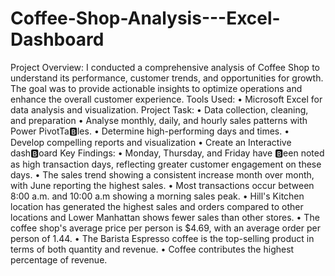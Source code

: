 # Coffee-Shop-Analysis---Excel-Dashboard

Project Overview: I conducted a comprehensive analysis of Coffee Shop to understand its performance, customer trends, and opportunities for growth. The goal was to provide actionable insights to optimize operations and enhance the overall customer experience.
Tools Used:
•	Microsoft Excel for data analysis and visualization.
Project Task:
•	Data collection, cleaning, and preparation
•	Analyse monthly, daily, and hourly sales patterns with Power PivotTa🅱les.
•	Determine high-performing days and times.
•	Develop compelling reports and visualization
•	Create an Interactive dash🅱oard
Key Findings:
•	Monday, Thursday, and Friday have 🅱een noted as high transaction days, reflecting greater customer engagement on these days.
•	The sales trend showing a consistent increase month over month, with June reporting the highest sales.
•	Most transactions occur between 8:00 a.m. and 10:00 a.m showing a morning sales peak.
•	Hill's Kitchen location has generated the highest sales and orders compared to other locations and Lower Manhattan shows fewer sales than other stores.
•	The coffee shop's average price per person is $4.69, with an average order per person of    1.44.
•	The Barista Espresso coffee is the top-selling product in terms of both quantity and revenue.
•	Coffee contributes the highest percentage of revenue.
